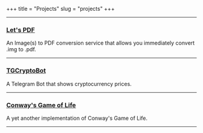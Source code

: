 +++
title = "Projects"
slug = "projects"
+++

---

### [Let's PDF](https://github.com/panilya/letspdf)

An Image(s) to PDF conversion service that allows you immediately convert .img to .pdf.

---

### [TGCryptoBot](https://github.com/panilya/tgcryptobot)

A Telegram Bot that shows cryptocurrency prices.

---

### [Conway's Game of Life](https://github.com/panilya/gof)

A yet another implementation of Conway's Game of Life.

---